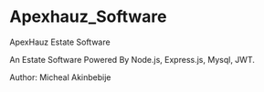 # Apexhauz_Software
ApexHauz Estate Software

An Estate Software Powered By Node.js, Express.js, Mysql, JWT.

Author: Micheal Akinbebije
